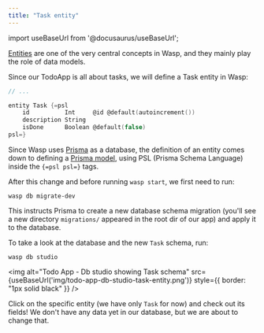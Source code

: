 ```yaml
---
title: "Task entity"
---
```


import useBaseUrl from '@docusaurus/useBaseUrl';

[Entities](language/features.md#entity) are one of the very central concepts in Wasp, and they mainly play the role of data models.

Since our TodoApp is all about tasks, we will define a Task entity in Wasp:
```c title="main.wasp"
// ...

entity Task {=psl
    id          Int     @id @default(autoincrement())
    description String
    isDone      Boolean @default(false)
psl=}
```

Since Wasp uses [Prisma](https://www.prisma.io) as a database, the definition of an entity comes down to defining a [Prisma model](https://www.prisma.io/docs/reference/tools-and-interfaces/prisma-schema/data-model/), using PSL (Prisma Schema Language) inside the `{=psl psl=}` tags.

After this change and before running `wasp start`, we first need to run:
```shell-session
wasp db migrate-dev
```
This instructs Prisma to create a new database schema migration (you'll see a new directory `migrations/` appeared in the root dir of our app) and apply it to the database.

To take a look at the database and the new `Task` schema, run:
```shell-session
wasp db studio
```

<img alt="Todo App - Db studio showing Task schema"
     src={useBaseUrl('img/todo-app-db-studio-task-entity.png')}
     style={{ border: "1px solid black" }}
/>

Click on the specific entity (we have only `Task` for now) and check out its fields! We don't have any data yet in our database, but we are about to change that.


